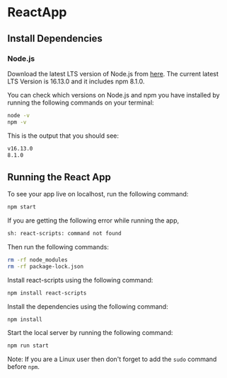 # ReactApp

## Install Dependencies

### Node.js

Download the latest LTS version of Node.js from [here](https://nodejs.org/en/download/). The current latest LTS Version is 16.13.0 and it includes npm 8.1.0.

You can check which versions on Node.js and npm you have installed by running the following commands on your terminal:

```bash
node -v
npm -v
```

This is the output that you should see:

```bash
v16.13.0
8.1.0
```

## Running the React App

To see your app live on localhost, run the following command:

```bash
npm start
```

If you are getting the following error while running the app,

```bash
sh: react-scripts: command not found
```

Then run the following commands:

```bash
rm -rf node_modules
rm -rf package-lock.json
```

Install react-scripts using the following command:

```bash
npm install react-scripts
```

Install the dependencies using the following command:

```bash
npm install
```

Start the local server by running the following command:

```bash
npm run start
```

Note: If you are a Linux user then don't forget to add the `sudo` command before `npm`.
